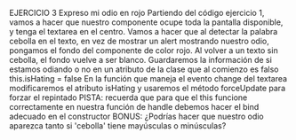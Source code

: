 EJERCICIO 3
Expreso mi odio en rojo
Partiendo del código ejercicio 1, vamos a hacer que nuestro componente ocupe toda la pantalla disponible, y tenga el textarea en el centro. Vamos a hacer que al detectar la palabra cebolla en el texto, en vez de mostrar un alert mostrando nuestro odio, pongamos el fondo del componente de color rojo. Al volver a un texto sin cebolla, el fondo vuelve a ser blanco.
Guardaremos la información de si estamos odiando o no en un atributo de la clase que al comienzo es falso this.isHating = false
En la función que maneja el evento change del textarea modificaremos el atributo isHating y usaremos el método forceUpdate para forzar el repintado
PISTA: recuerda que para que el this funcione correctamente en nuestra función de handle debemos hacer el bind adecuado en el constructor
BONUS: ¿Podrías hacer que nuestro odio aparezca tanto si 'cebolla' tiene mayúsculas o minúsculas?